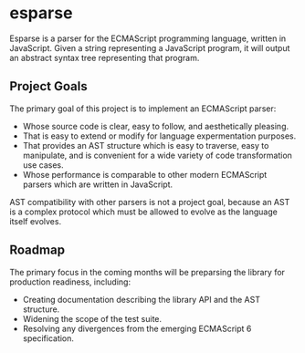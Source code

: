 # esparse #

Esparse is a parser for the ECMAScript programming language, written in 
JavaScript. Given a string representing a JavaScript program, it will output 
an abstract syntax tree representing that program.

## Project Goals ##

The primary goal of this project is to implement an ECMAScript parser:

- Whose source code is clear, easy to follow, and aesthetically pleasing.
- That is easy to extend or modify for language expermentation purposes.
- That provides an AST structure which is easy to traverse, easy to 
  manipulate, and is convenient for a wide variety of code transformation 
  use cases.
- Whose performance is comparable to other modern ECMAScript parsers 
  which are written in JavaScript.

AST compatibility with other parsers is not a project goal, because an 
AST is a complex protocol which must be allowed to evolve as the language
itself evolves.

## Roadmap ##

The primary focus in the coming months will be preparsing the library 
for production readiness, including:

- Creating documentation describing the library API and the AST structure.
- Widening the scope of the test suite.
- Resolving any divergences from the emerging ECMAScript 6 specification.
